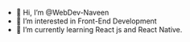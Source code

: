 - 👋 Hi, I’m @WebDev-Naveen
- 👀 I’m interested in Front-End Development 
- 🌱 I’m currently learning React js and React Native.

<!---
WebDev-Naveen/WebDev-Naveen is a ✨ special ✨ repository because its `README.md` (this file) appears on your GitHub profile.
You can click the Preview link to take a look at your changes.
--->
